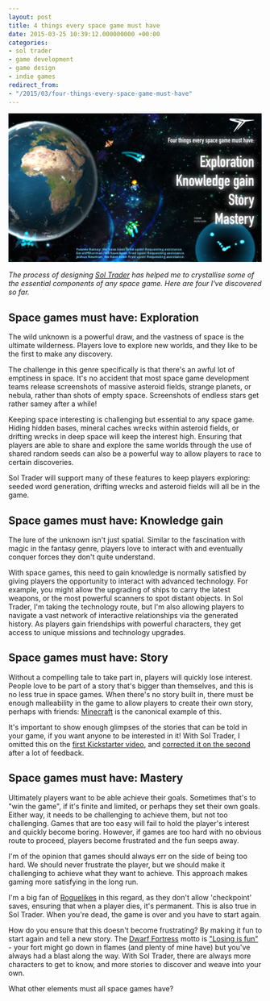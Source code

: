 ```yaml
---
layout: post
title: 4 things every space game must have
date: 2015-03-25 10:39:12.000000000 +00:00
categories:
- sol trader
- game development
- game design
- indie games
redirect_from:
- "/2015/03/four-things-every-space-game-must-have"
---
```

![4 things: exploration, knowledge gain, story, mastery](/assets/img/4-things-space-game.jpg)

*The process of designing [Sol Trader](http://soltrader.net) has helped me to crystallise some of the essential components of any space game. Here are four I've discovered so far.*

## Space games must have: Exploration

The wild unknown is a powerful draw, and the vastness of space is the ultimate wilderness. Players love to explore new worlds, and they like to be the first to make any discovery.

The challenge in this genre specifically is that there's an awful lot of emptiness in space. It's no accident that most space game development teams release screenshots of massive asteroid fields, strange planets, or nebula, rather than shots of empty space. Screenshots of endless stars get rather samey after a while!

Keeping space interesting is challenging but essential to any space game. Hiding hidden bases, mineral caches wrecks within asteroid fields, or drifting wrecks in deep space will keep the interest high. Ensuring that players are able to share and explore the same worlds through the use of shared random seeds can also be a powerful way to allow players to race to certain discoveries.

Sol Trader will support many of these features to keep players exploring: seeded word generation, drifting wrecks and asteroid fields will all be in the game.

## Space games must have: Knowledge gain

The lure of the unknown isn't just spatial. Similar to the fascination with magic in the fantasy genre, players love to interact with and eventually conquer forces they don't quite understand.

With space games, this need to gain knowledge is normally satisfied by giving players the opportunity to interact with advanced technology. For example, you might allow the upgrading of ships to carry the latest weapons, or the most powerful scanners to spot distant objects. In Sol Trader, I'm taking the technology route, but I'm also allowing players to navigate a vast network of interactive relationships via the generated history. As players gain friendships with powerful characters, they get access to unique missions and technology upgrades.

## Space games must have: Story

Without a compelling tale to take part in, players will quickly lose interest. People love to be part of a story that's bigger than themselves, and this is no less true in space games. When there's no story built in, there must be enough malleability in the game to allow players to create their own story, perhaps with friends: [Minecraft](http://minecraft.org) is the canonical example of this.

It's important to show enough glimpses of the stories that can be told in your game, if you want anyone to be interested in it! With Sol Trader, I omitted this on the [first Kickstarter video](https://www.youtube.com/watch?v=HuC93DwNqKE&list=PLGQLg2DFLiGgdN8efqEOASRXTyMYa-1Zb&index=2), and [corrected it on the second](https://www.youtube.com/watch?v=legdoufEgms&list=PLGQLg2DFLiGgdN8efqEOASRXTyMYa-1Zb&index=1) after a lot of feedback.

## Space games must have: Mastery

Ultimately players want to be able achieve their goals. Sometimes that's to "win the game", if it's finite and limited, or perhaps they set their own goals. Either way, it needs to be challenging to achieve them, but not too challenging. Games that are too easy will fail to hold the player's interest and quickly become boring. However, if games are too hard with no obvious route to proceed, players become frustrated and the fun seeps away.

I'm of the opinion that games should always err on the side of being too hard. We should never frustrate the player, but we should make it challenging to achieve what they want to achieve. This approach makes gaming more satisfying in the long run.

I'm a big fan of [Roguelikes](http://en.wikipedia.org/wiki/Roguelike) in this regard, as they don't allow 'checkpoint' saves, ensuring that when a player dies, it's permanent. This is also true in Sol Trader. When you're dead, the game is over and you have to start again.

How do you ensure that this doesn't become frustrating? By making it fun to start again and tell a new story. The [Dwarf Fortress](http://www.bay12games.com/dwarves/) motto is ["Losing is fun"](http://dwarffortresswiki.org/index.php/DF2014:Losing) - your fort might go down in flames (and plenty of mine have) but you've always had a blast along the way. With Sol Trader, there are always more characters to get to know, and more stories to discover and weave into your own.

What other elements must all space games have?
